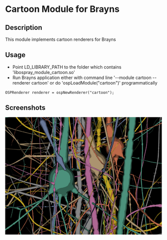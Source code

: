 # Cartoon Module for Brayns

## Description
This module implements cartoon renderers for Brayns

## Usage
- Point LD_LIBRARY_PATH to the folder which contains
  'libospray_module_cartoon.so'
- Run Brayns application either with command line '--module cartoon --renderer cartoon' or do
  'ospLoadModule("cartoon")' programmatically
```
OSPRenderer renderer = ospNewRenderer("cartoon");
```

## Screenshots
![Cartoon](doc/cartoon.png)
